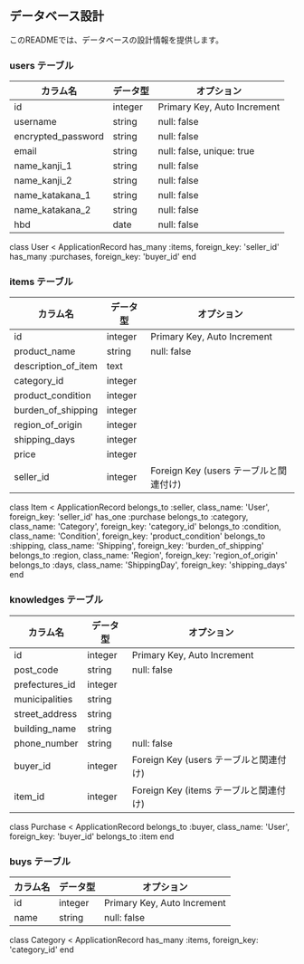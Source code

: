 ## データベース設計

このREADMEでは、データベースの設計情報を提供します。

### users テーブル

| カラム名           | データ型 | オプション                        |
|--------------------|----------|-----------------------------------|
| id                 | integer  | Primary Key, Auto Increment      |
| username           | string   | null: false                       |
| encrypted_password | string   | null: false                       |
| email              | string   | null: false, unique: true         |
| name_kanji_1       | string   | null: false                       |
| name_kanji_2       | string   | null: false                       |
| name_katakana_1    | string   | null: false                       |
| name_katakana_2    | string   | null: false                       |
| hbd                | date     | null: false                       |

class User < ApplicationRecord
  has_many :items, foreign_key: 'seller_id'
  has_many :purchases, foreign_key: 'buyer_id'
end

### items テーブル

| カラム名            | データ型 | オプション                        |
|---------------------|----------|-----------------------------------|
| id                  | integer  | Primary Key, Auto Increment      |
| product_name        | string   | null: false                       |
| description_of_item | text     |                                   |
| category_id         | integer  |                                   |
| product_condition   | integer  |                                   |
| burden_of_shipping  | integer  |                                   |
| region_of_origin    | integer  |                                   |
| shipping_days       | integer  |                                   |
| price               | integer  |                                   |
| seller_id           | integer  | Foreign Key (users テーブルと関連付け) |


class Item < ApplicationRecord
  belongs_to :seller, class_name: 'User', foreign_key: 'seller_id'
  has_one :purchase
  belongs_to :category, class_name: 'Category', foreign_key: 'category_id'
  belongs_to :condition, class_name: 'Condition', foreign_key: 'product_condition'
  belongs_to :shipping, class_name: 'Shipping', foreign_key: 'burden_of_shipping'
  belongs_to :region, class_name: 'Region', foreign_key: 'region_of_origin'
  belongs_to :days, class_name: 'ShippingDay', foreign_key: 'shipping_days'
end



### knowledges テーブル

| カラム名          | データ型 | オプション                        |
|-------------------|----------|-----------------------------------|
| id                | integer  | Primary Key, Auto Increment      |
| post_code         | string   | null: false                       |
| prefectures_id    | integer  |                                   |
| municipalities    | string   |                                   |
| street_address    | string   |                                   |
| building_name     | string   |                                   |
| phone_number      | string   | null: false                       |
| buyer_id          | integer  | Foreign Key (users テーブルと関連付け) |
| item_id           | integer  | Foreign Key (items テーブルと関連付け) |

class Purchase < ApplicationRecord
  belongs_to :buyer, class_name: 'User', foreign_key: 'buyer_id'
  belongs_to :item
end






### buys テーブル

| カラム名     | データ型 | オプション                        |
|--------------|----------|-----------------------------------|
| id           | integer  | Primary Key, Auto Increment      |
| name         | string   | null: false                       |

class Category < ApplicationRecord
  has_many :items, foreign_key: 'category_id'
end